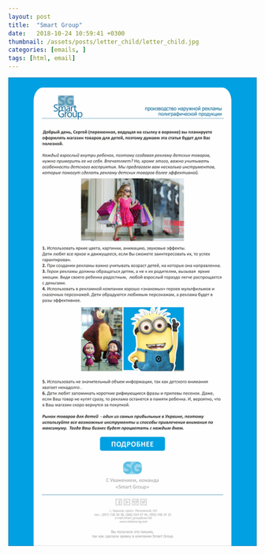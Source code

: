 ```yaml
---
layout: post
title:  "Smart Group"
date:   2018-10-24 10:59:41 +0300
thumbnail: /assets/posts/letter_child/letter_child.jpg
categories: [emails, ]
tags: [html, email]
---
```

![Screenshot1](/assets/posts/letter_child/letter_child.jpg)
